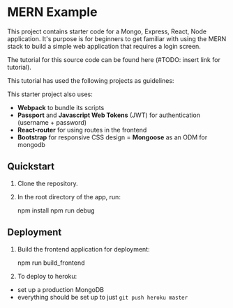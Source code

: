 # MERN Example

This project contains starter code for a Mongo, Express, React, Node application. It's purpose is for beginners to get familiar with using the MERN stack to build a simple web application that requires a login screen. 

The tutorial for this source code can be found here (#TODO: insert link for tutorial). 

This tutorial has used the following projects as guidelines: 



This starter project also uses:

- **Webpack** to bundle its scripts
- **Passport** and **Javascript Web Tokens** (JWT) for authentication (username + password)
- **React-router** for using routes in the frontend 
- **Bootstrap** for responsive CSS design
= **Mongoose** as an ODM for mongodb

## Quickstart

1. Clone the repository. 

2. In the root directory of the app, run: 

    npm install
    npm run debug

## Deployment 

1. Build the frontend application for deployment:

    npm run build_frontend

2. To deploy to heroku: 

- set up a production MongoDB 
- everything should be set up to just `git push heroku master`
